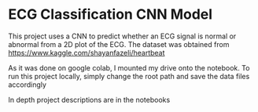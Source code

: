 # ECG Classification CNN Model

This project uses a CNN to predict whether an ECG signal is normal or abnormal from a 2D plot of the ECG. The dataset was obtained from https://www.kaggle.com/shayanfazeli/heartbeat

As it was done on google colab, I mounted my drive onto the notebook. To run this project locally, simply change the root path and save the data files accordingly

In depth project descriptions are in the notebooks
